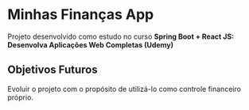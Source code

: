 # Minhas Finanças App

Projeto desenvolvido como estudo no curso **Spring Boot + React JS: Desenvolva Aplicações Web Completas (Udemy)**

## Objetivos Futuros

Evoluir o projeto com o propósito de utilizá-lo como controle financeiro próprio.